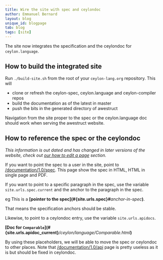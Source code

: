 ```yaml
---
title: Wire the site with spec and ceylondoc 
author: Emmanuel Bernard
layout: blog
unique_id: blogpage
tab: blog
tags: [site]
---
```

The site now integrates the specification and the ceylondoc for `ceylon.language`.

## How to build the integrated site

Run `./build-site.sh` from the root of your `ceylon-lang.org` repository.
This will 

- clone or refresh the ceylon-spec, ceylon.language and ceylon-compiler
repos 
- build the documentation as of the latest in master
- push the bits in the generated directory of awestruct

Navigation from the site proper to the spec or the ceylon.language doc should work
when serving the awestruct website.

## How to reference the spec or the ceylondoc

_This information is out dated and has changed in later versions of the website, check out [our how to edit a page](/code/website/edit-page/#documentation_section) section._

If you want to point the spec to a user in the site, point to [/documentation/1.0/spec](/documentation/1.0/spec).
This page show the spec in HTML, HTML in single page and PDF.

If you want to point to a specific paragraph in the spec, use the variable `site.urls.spec.current` and
the anchor to the paragraph in the spec.

eg This is a **\[**pointer to the spec**\](\#{site.urls.spec}#**_anchor-in-spec_**)**.

That means the specification anchors should be stable.

Likewise, to point to a ceylondoc entry, use the variable `site.urls.apidocs`.   

**\[**Doc for `Comparable`**\](\#{site.urls.apidoc_current}**_/ceylon/language/Comparable.html_**)**

By using these placeholders, we will be able to move the spec or ceylondoc to other places.
Note that [/documentation/1.0/api](/documentation/1.0/api) page is pretty useless as it is but
should be fixed in ceylondoc.


